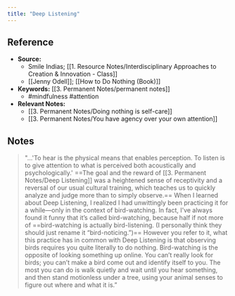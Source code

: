 ```yaml
---
title: "Deep Listening"
---
```

## Reference
- **Source:** 
	- Smile Indias; [[1. Resource Notes/Interdisciplinary Approaches to Creation & Innovation - Class]]
	- [[Jenny Odell]]; [[How to Do Nothing (Book)]]
- **Keywords:** [[3. Permanent Notes/permanent notes]]
	- #mindfulness #attention 
- **Relevant Notes:**
	- [[3. Permanent Notes/Doing nothing is self-care]]
	- [[3. Permanent Notes/You have agency over your own attention]]
## Notes
> "...'To hear is the physical means that enables perception. To listen is to give attention to what is perceived both acoustically and psychologically.' ==The goal and the reward of [[3. Permanent Notes/Deep Listening]] was a heightened sense of receptivity and a reversal of our usual cultural training, which teaches us to quickly analyze and judge more than to simply observe.==
> When I learned about Deep Listening, I realized I had unwittingly been practicing it for a while—only in the context of bird-watching. In fact, I’ve always found it funny that it’s called bird-watching, because half if not more of ==bird-watching is actually bird-listening. (I personally think they should just rename it “bird-noticing.”)== However you refer to it, what this practice has in common with Deep Listening is that observing birds requires you quite literally to do nothing. Bird-watching is the opposite of looking something up online. You can’t really look for birds; you can’t make a bird come out and identify itself to you. The most you can do is walk quietly and wait until you hear something, and then stand motionless under a tree, using your animal senses to figure out where and what it is.”
